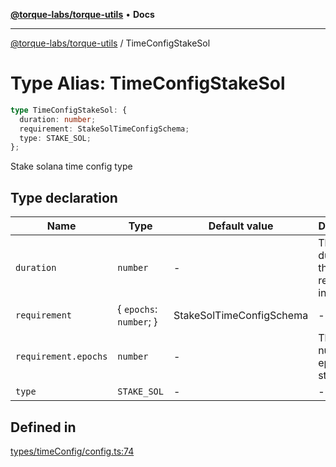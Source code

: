 [**@torque-labs/torque-utils**](../README.md) • **Docs**

***

[@torque-labs/torque-utils](../README.md) / TimeConfigStakeSol

# Type Alias: TimeConfigStakeSol

```ts
type TimeConfigStakeSol: {
  duration: number;
  requirement: StakeSolTimeConfigSchema;
  type: STAKE_SOL;
};
```

Stake solana time config type

## Type declaration

| Name | Type | Default value | Description |
| ------ | ------ | ------ | ------ |
| `duration` | `number` | - | The duration of the requirement in seconds |
| `requirement` | \{ `epochs`: `number`; \} | StakeSolTimeConfigSchema | - |
| `requirement.epochs` | `number` | - | The number of epochs to stake for |
| `type` | `STAKE_SOL` | - | - |

## Defined in

[types/timeConfig/config.ts:74](https://github.com/torque-labs/torque-utils/blob/3bd29ca22f900f1cf2686f7f240bf82e15337207/types/timeConfig/config.ts#L74)
